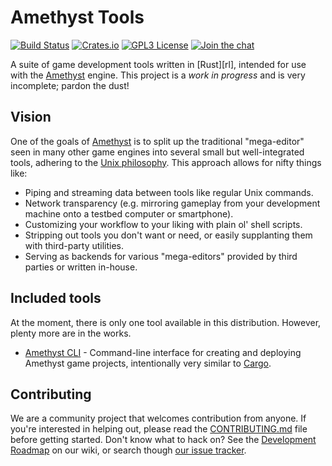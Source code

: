 # Amethyst Tools

[![Build Status][s1]][tc] [![Crates.io][s2]][ci] [![GPL3 License][s3]][gl] [![Join the chat][s4]][gc]

[s1]: https://api.travis-ci.org/ebkalderon/amethyst_tools.svg
[s2]: https://img.shields.io/badge/crates.io-0.2.0-orange.svg
[s3]: https://img.shields.io/badge/license-GPL%20v3-blue.svg
[s4]: https://badges.gitter.im/ebkalderon/amethyst.svg

[tc]: https://travis-ci.org/ebkalderon/amethyst_tools/
[ci]: https://crates.io/crates/amethyst_tools/
[gl]: https://github.com/ebkalderon/amethyst_tools/blob/master/COPYING
[gc]: https://gitter.im/ebkalderon/amethyst?utm_source=badge&utm_medium=badge&utm_campaign=pr-badge&utm_content=badge

A suite of game development tools written in [Rust][rl], intended for use with
the [Amethyst][am] engine. This project is a *work in progress* and is very
incomplete; pardon the dust!

[am]: https://github.com/ebkalderon/amethyst

## Vision

One of the goals of [Amethyst][am] is to split up the traditional "mega-editor"
seen in many other game engines into several small but well-integrated tools,
adhering to the [Unix philosophy][up]. This approach allows for nifty things
like:

[up]: https://en.wikipedia.org/wiki/Unix_philosophy

* Piping and streaming data between tools like regular Unix commands.
* Network transparency (e.g. mirroring gameplay from your development machine
  onto a testbed computer or smartphone).
* Customizing your workflow to your liking with plain ol' shell scripts.
* Stripping out tools you don't want or need, or easily supplanting them with
  third-party utilities.
* Serving as backends for various "mega-editors" provided by third parties or
  written in-house.

## Included tools

At the moment, there is only one tool available in this distribution. However,
plenty more are in the works.

* [Amethyst CLI][ac] - Command-line interface for creating and deploying
  Amethyst game projects, intentionally very similar to [Cargo][ca].

[ac]: https://github.com/ebkalderon/amethyst_tools/tree/master/src/cli
[ca]: https://github.com/rust-lang/cargo

## Contributing

We are a community project that welcomes contribution from anyone. If you're
interested in helping out, please read the [CONTRIBUTING.md][cm] file before
getting started. Don't know what to hack on? See the [Development Roadmap][dr]
on our wiki, or search though [our issue tracker][it].

[cm]: https://github.com/ebkalderon/amethyst/blob/master/CONTRIBUTING.md
[dr]: https://github.com/ebkalderon/amethyst/wiki/Roadmap
[it]: https://github.com/ebkalderon/amethyst_tools/issues

